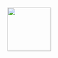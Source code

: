 # 


<img src="[https://64.media.tumblr.com/f6b6632284f5c8124272e3a61184fe8d/ceb8ffd389d5ff42-44/s400x600/74208d91bdc0457cf2aff63bff3c4befbdcbaa2e.gifv]" width="100" height="100">
